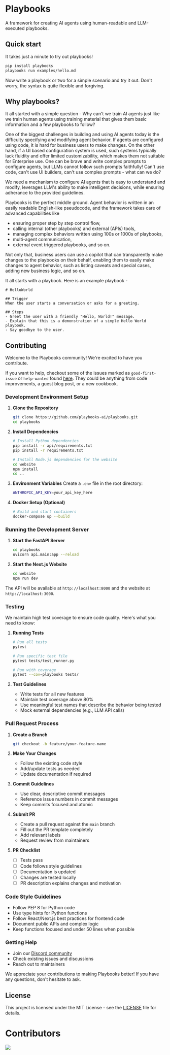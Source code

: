 # Playbooks
A framework for creating AI agents using human-readable and LLM-executed playbooks.

## Quick start

It takes just a minute to try out playbooks!
```bash
pip install playbooks
playbooks run examples/hello.md
```

Now write a playbook or two for a simple scenario and try it out. Don't worry, the syntax is quite flexible and forgiving.

## Why playbooks?

It all started with a simple question - Why can't we train AI agents just like we train human agents using training material that gives them basic information and a few playbooks to follow?

One of the biggest challenges in building and using AI agents today is the difficulty specifying and modifying agent behavior. If agents are configured using code, it is hard for business users to make changes. On the other hand, if a UI based configuration system is used, such systems typically lack fluidity and offer limited customizability, which makes them not suitable for Enterprise use. One can be brave and write complex prompts to configure agents, but LLMs cannot follow such prompts faithfully! Can't use code, can't use UI builders, can't use complex prompts - what can we do?

We need a mechanism to configure AI agents that is easy to understand and modify, leverages LLM's ability to make intelligent decisions, while ensuring adherance to the provided guidelines.

Playbooks is the perfect middle ground. Agent behavior is written in an easily readable English-like pseudocode, and the framework takes care of advanced capabilities like 
- ensuring proper step by step control flow, 
- calling internal (other playbooks) and external (APIs) tools, 
- managing complex behaviors written using 100s or 1000s of playbooks, 
- multi-agent communication, 
- external event triggered playbooks, and so on. 

Not only that, business users can use a copilot that can transparently make changes to the playbooks on their behalf, enabling them to easily make changes to agent behavior, such as listing caveats and special cases, adding new business logic, and so on.

It all starts with a playbook. Here is an example playbook -

```playbook
# HelloWorld

## Trigger
When the user starts a conversation or asks for a greeting.

## Steps
- Greet the user with a friendly "Hello, World!" message.
- Explain that this is a demonstration of a simple Hello World playbook.
- Say goodbye to the user.
```

## Contributing

Welcome to the Playbooks community! We're excited to have you contribute. 

If you want to help, checkout some of the issues marked as `good-first-issue` or `help-wanted` found [here](https://github.com/playbooks-ai/playbooks/labels/good%20first%20issue). They could be anything from code improvements, a guest blog post, or a new cookbook.

### Development Environment Setup

1. **Clone the Repository**
   ```bash
   git clone https://github.com/playbooks-ai/playbooks.git
   cd playbooks
   ```

2. **Install Dependencies**
   ```bash
   # Install Python dependencies
   pip install -r api/requirements.txt
   pip install -r requirements.txt

   # Install Node.js dependencies for the website
   cd website
   npm install
   cd ..
   ```

3. **Environment Variables**
   Create a `.env` file in the root directory:
   ```bash
   ANTHROPIC_API_KEY=your_api_key_here
   ```

4. **Docker Setup (Optional)**
   ```bash
   # Build and start containers
   docker-compose up --build
   ```

### Running the Development Server

1. **Start the FastAPI Server**
   ```bash
   cd playbooks
   uvicorn api.main:app --reload
   ```

2. **Start the Next.js Website**
   ```bash
   cd website
   npm run dev
   ```

The API will be available at `http://localhost:8000` and the website at `http://localhost:3000`.

### Testing

We maintain high test coverage to ensure code quality. Here's what you need to know:

1. **Running Tests**
   ```bash
   # Run all tests
   pytest

   # Run specific test file
   pytest tests/test_runner.py

   # Run with coverage
   pytest --cov=playbooks tests/
   ```

2. **Test Guidelines**
   - Write tests for all new features
   - Maintain test coverage above 80%
   - Use meaningful test names that describe the behavior being tested
   - Mock external dependencies (e.g., LLM API calls)

### Pull Request Process

1. **Create a Branch**
   ```bash
   git checkout -b feature/your-feature-name
   ```

2. **Make Your Changes**
   - Follow the existing code style
   - Add/update tests as needed
   - Update documentation if required

3. **Commit Guidelines**
   - Use clear, descriptive commit messages
   - Reference issue numbers in commit messages
   - Keep commits focused and atomic

4. **Submit PR**
   - Create a pull request against the `main` branch
   - Fill out the PR template completely
   - Add relevant labels
   - Request review from maintainers

5. **PR Checklist**
   - [ ] Tests pass
   - [ ] Code follows style guidelines
   - [ ] Documentation is updated
   - [ ] Changes are tested locally
   - [ ] PR description explains changes and motivation

### Code Style Guidelines

- Follow PEP 8 for Python code
- Use type hints for Python functions
- Follow React/Next.js best practices for frontend code
- Document public APIs and complex logic
- Keep functions focused and under 50 lines when possible

### Getting Help

- Join our [Discord community](https://discord.com/channels/1320659147133423667/1320659147133423670)
- Check existing issues and discussions
- Reach out to maintainers

We appreciate your contributions to making Playbooks better! If you have any questions, don't hesitate to ask.

## License

This project is licensed under the MIT License - see the [LICENSE](LICENSE) file for details. 

# Contributors

<!-- ALL-CONTRIBUTORS-LIST:START - Do not remove or modify this section -->
<!-- prettier-ignore-start -->
<!-- markdownlint-disable -->

<!-- markdownlint-restore -->
<!-- prettier-ignore-end -->

<!-- ALL-CONTRIBUTORS-LIST:END -->

<a href="https://github.com/playbooks-ai/playbooks/graphs/contributors">
  <img src="https://contrib.rocks/image?repo=playbooks-ai/playbooks" />
</a>
